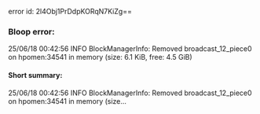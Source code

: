 error id: 2l4Obj1PrDdpKORqN7KiZg==
### Bloop error:

25/06/18 00:42:56 INFO BlockManagerInfo: Removed broadcast_12_piece0 on hpomen:34541 in memory (size: 6.1 KiB, free: 4.5 GiB)
#### Short summary: 

25/06/18 00:42:56 INFO BlockManagerInfo: Removed broadcast_12_piece0 on hpomen:34541 in memory (size...